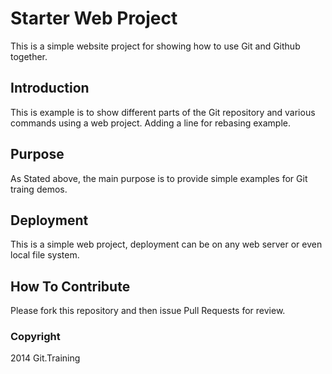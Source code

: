 # Starter Web Project

This is a simple website project for 
showing how to use Git and Github together. 

## Introduction 

This is example is to show different parts
of the Git repository and various commands 
using a web project. Adding a line for rebasing example.

## Purpose

As Stated above, the main purpose is to
provide simple examples for Git traing
demos.

## Deployment

This is a simple web project, deployment
can be on any web server or even local
file system.

## How To Contribute

Please fork this repository and then issue Pull Requests for review.


### Copyright

2014 Git.Training